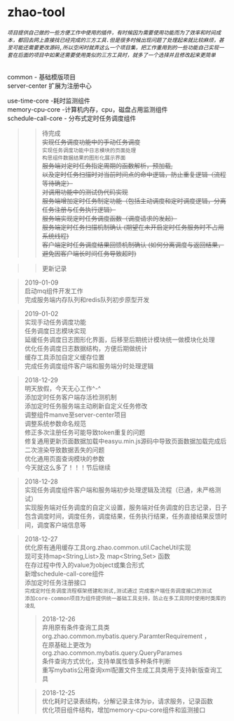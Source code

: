 # zhao-tool

###### `项目提供自己做的一些方便工作中使用的插件，有时候因为需要使用功能而为了效率和时间成本，都回去网上直接找已经完成的三方工具.但是很多时候出现问题了处理起来就比较麻烦，甚至可能还需要更改源码,所以空闲时就弄这么一个项目集，把工作重用到的一些功能自己实现一套在后面的项目中如果还需要使用类似的三方工具时，就多了一个选择并且修改起来更简单`    

common - 基础模版项目  
server-center 扩展为注册中心  
    
use-time-core -耗时监测组件  
memory-cpu-core -计算机内存，cpu，磁盘占用监测组件  
schedule-call-core - 分布式定时任务调度组件  
  
>>待完成  
	~~实现任务调度功能中的手动任务调度~~   
	`实现任务调度功能中日志模块的页面处理`    
	`构思组件数据结果的图形化展示界面`  
	~~服务端对定时任务指定周期的函数解析，预加载,~~    
	~~以及定时任务扫描时对当前时间点的命中逻辑，防止重复逻辑（流程等待确定）~~    
	~~对调用功能中的测试伪代码实现~~    
	~~服务端增加定时任务制定功能（包括主动调度和定时调度逻辑，分离任务注册与任务执行逻辑）~~    
	~~服务端实现定时任务调度函数（调度请求的发起）~~     
	~~服务端定时任务扫描机制确认 (期望在未开启定时任务服务时不占用系统线程)~~     
	~~客户端定时任务调度结果回馈机制确认 (如何分离调度与返回结果，避免因客户端长时间任务导致超时)~~      
  
  
>>更新记录  
  
>2019-01-09  
	启动mq组件开发工作  
	完成服务端内存队列和redis队列初步原型开发  
	
>2019-01-02  
	实现手动任务调度功能  
	任务调度日志模块实现  
	延缓任务调度日志图形化界面，后移至后期统计模块统一做模块化处理  
	优化任务调度日志数据结构，方便后期做统计  
	缓存工具添加自定义缓存位置  
	完成任务调度组件客户端和服务端分时处理逻辑  
	
>2018-12-29  
	明天放假，今天无心工作^-^  
	添加定时任务客户端存活检测机制  
	添加定时任务服务端主动刷新自定义任务修改  
	调整组件manve至server-center项目  
	调整系统参数命名规范  
	修正多次注册任务可能导致token重复的问题  
	修复通用更新页面数据加载中easyu.min.js源码中导致页面数据加载完成后二次渲染导致数据丢失的问题  
	优化通用页面查询模块的参数  
	今天就这么多了！！！节后继续  
	
>2018-12-28  
	实现任务调度组件客户端和服务端初步处理逻辑及流程（已通，未严格测试）  
	实现服务端对任务调度的自定义设置，服务端对任务调度的日志记录，日子包含调度时间，调度任务，调度结果，任务执行结果，任务直接结果反馈时间，调度客户端信息等  
	
>2018-12-27  
	优化原有通用缓存工具org.zhao.common.util.CacheUtil实现  
	现可支持map<String,List<Object>>及 map<String,Set<Object>> 函数  
	在存过程中传入的value为object或集合形式  
	新增schedule-call-core组件  
	添加定时任务注册接口  
	`完成定时任务调度流程框架搭建和测试,测试通过` 
	`完成客户端任务调度接口的测试`  
	`添加core-common项目为组件提供统一基础工具支持，防止在多工具同时使用时类库的凌乱`  
	
>2018-12-26  
	弃用原有条件查询工具类  
	org.zhao.common.mybatis.query.ParamterRequirement ，  
	在原基础上更改为  
	org.zhao.common.mybatis.query.QueryParames  
	条件查询方式优化，支持单属性值多种条件判断  
	重写mybatis公用查询xml配置文件生成工具类用于支持新版查询工具  
	  
  
>2018-12-25  
	优化耗时记录表结构，分解记录主体为ip，请求服务，记录函数  
	优化项目组件结构，增加memory-cpu-core组件和监测接口
